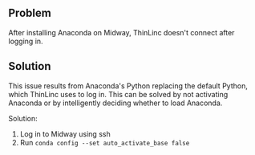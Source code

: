 Problem
-------

After installing Anaconda on Midway, ThinLinc doesn't connect after logging in.

Solution
--------

This issue results from Anaconda's Python replacing the default Python, which ThinLinc uses to log in. This can be solved by not activating Anaconda or by intelligently deciding whether to load Anaconda.

Solution:

1.  Log in to Midway using ssh
2.  Run `conda config --set auto_activate_base false`